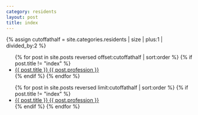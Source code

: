 ```yaml
---
category: residents
layout: post
title: index
---
```

{% assign cutoffathalf = site.categories.residents | size | plus:1 | divided_by:2 %}	
<div class="row">		
	<div class="col-lg-6 col-md-12">	
		<ul class="residents-list">
			{% for post in site.posts reversed offset:cutoffathalf | sort:order  %}
				{% if post.title != "index" %}
					<li>
						<a href="#"  data-page="{{post.order}}"><span class="krux-bold">{{ post.title }} </span><span class="list-subtitle">{{ post.profession }}</span></a>
					</li>
				{% endif %}
			{% endfor %}
		</ul>
	</div>
	<div class="col-lg-6 col-md-12">
		<ul class="residents-list">				
			{% for post in site.posts reversed limit:cutoffathalf | sort:order %}
				{% if post.title != "index" %}
					<li>
						<a href="#" data-page="{{post.order}}"><span class="krux-bold">{{ post.title }} </span> <span class="list-subtitle">{{ post.profession }}</span></a>
					</li>
				{% endif %}
			{% endfor %}
		</ul>
	</div>		
</div>